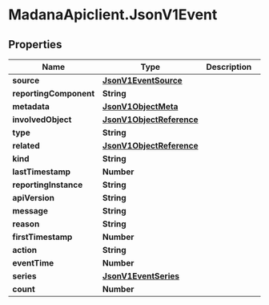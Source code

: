 # MadanaApiclient.JsonV1Event

## Properties

Name | Type | Description | Notes
------------ | ------------- | ------------- | -------------
**source** | [**JsonV1EventSource**](JsonV1EventSource.md) |  | [optional] 
**reportingComponent** | **String** |  | [optional] 
**metadata** | [**JsonV1ObjectMeta**](JsonV1ObjectMeta.md) |  | [optional] 
**involvedObject** | [**JsonV1ObjectReference**](JsonV1ObjectReference.md) |  | [optional] 
**type** | **String** |  | [optional] 
**related** | [**JsonV1ObjectReference**](JsonV1ObjectReference.md) |  | [optional] 
**kind** | **String** |  | [optional] 
**lastTimestamp** | **Number** |  | [optional] 
**reportingInstance** | **String** |  | [optional] 
**apiVersion** | **String** |  | [optional] 
**message** | **String** |  | [optional] 
**reason** | **String** |  | [optional] 
**firstTimestamp** | **Number** |  | [optional] 
**action** | **String** |  | [optional] 
**eventTime** | **Number** |  | [optional] 
**series** | [**JsonV1EventSeries**](JsonV1EventSeries.md) |  | [optional] 
**count** | **Number** |  | [optional] 


